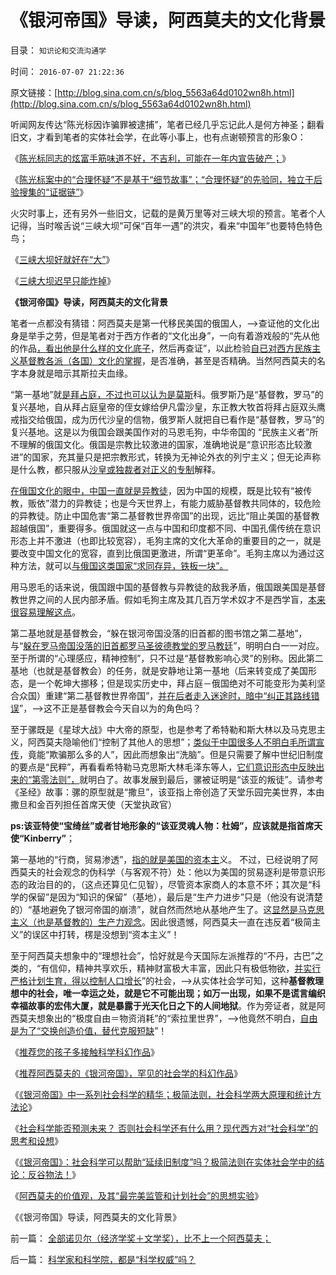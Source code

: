 # 《银河帝国》导读，阿西莫夫的文化背景

目录： `知识论和交流沟通学` 

时间： `2016-07-07 21:22:36` 

原文链接：[http://blog.sina.com.cn/s/blog_5563a64d0102wn8h.html](http://blog.sina.com.cn/s/blog_5563a64d0102wn8h.html)

听闻网友传达“陈光标因诈骗罪被逮捕”，笔者已经几乎忘记此人是何方神圣；翻看旧文，才看到笔者的实体社会学，在此等小事上，也有点谢顿预言的形象O：

《[陈光标同志的炫富手筋味道不好，不吉利，可能在一年内宣告破产；](../../../2014/1/16/陈光标同志的炫富手筋不吉利，可能已经资不抵债.md)》

《[陈光标案中的“合理怀疑”不是基于“细节故事”；“合理怀疑”的先验同，独立于后验搜集的“证据链”](../../../2014/1/16/科学的世界观和方法论，合理怀疑和证据链，洗脑和宣传.md)》

火灾时事上，还有另外一些旧文，记载的是黄万里等对三峡大坝的预言。笔者个人记得，当时喉舌说“三峡大坝”可保“百年一遇”的洪灾，看来“中国年”也要特色特色鸟；

《[三峡大坝好就好在“大”](../../../2011/6/3/三峡大坝好就好在“大”.md)》

《[三峡大坝迟早只能炸掉](../../../2013/4/22/三峡大坝迟早只能炸掉.md)》

**《银河帝国》导读，阿西莫夫的文化背景**

笔者一点都没有猜错：阿西莫夫是第一代移民美国的俄国人，——>查证他的文化出身是举手之劳，但是笔者对于西方作者的“文化出身”，一向有着游戏般的“先从他的作品[，看出他是什么样的文化底子](../../../2009/12/31/有什么样的文化，就有什么样的国民.md)，然后再查证”，以此检验[自已对西方民族主义基督教各派（各国）文化的掌握](../../../2011/3/23/西方传统文化的愚昧落后.md)，是否准确，甚至是否精确。当然阿西莫夫的名字本身就是暗示其斯拉夫血缘。

“第一基地”就[是拜占庭，不过也可以认为是莫斯](../../../2010/12/18/“诺亚方舟”君士坦丁堡加速了罗马灭亡.md)科。俄罗斯乃是“基督教，罗马”的复兴基地，自从拜占庭皇帝的侄女嫁给伊凡雷沙皇，东正教大牧首将拜占庭双头鹰戒指交给俄国，成为历代沙皇的信物，俄罗斯人就把自已看作是“基督教，罗马”的复兴基地。这是以为俄国会跟美国作对的马恩毛狗，中华帝国的
“民族主义者”所不理解的俄国文化。俄国是宗教比较激进的国家，准确地说是“意识形态比较激进”的国家，充其量只是把宗教形式，转换为无神论外衣的列宁主义；但无论声称是什么教，都只服从[沙皇或独裁者对正义的专制](http://blog.sina.com.cn/s/blog_13cb95e6d0102vfd0.html)解释。

[在俄国文化的眼中，中国一直就是异教徒](http://darthvad.blog.sohu.com/195279846.html)，因为中国的规模，既是比较有“被传教，贩依”潜力的异教徒；也是今天世界上，有能力威胁基督教共同体的，较危险的异教徒。防止中国危害“第二基督教世界帝国”的出现，远比“阻止美国的基督教超越俄国”，重要得多。俄国就这一点与中国和印度都不同、中国孔儒传统在意识形态上并不激进（也即比较宽容），毛狗主席的文化大革命的重要目的之一，就是要改变中国文化的宽容，直到比俄国更激进，所谓“更革命”。毛狗主席以为通过这种方法，就可以[与俄国这类国家“求同存异，铁板一块”。](../../../2012/5/20/毛主席把中国带入亡国险境中的战略劣势.md)

用马恩毛的话来说，俄国跟中国的基督教与异教徒的敌我矛盾，俄国跟美国是基督教世界之间的人民内部矛盾。假如毛狗主席及其几百万学术奴才不是西学盲，[本来很容易理解这点](../../../2008/10/3/俄国不是中国模仿的对象.md)。

第二基地就是基督教会，“躲在银河帝国没落的旧首都的图书馆之第二基地”，与“[躲在罗马帝国没落的旧首都罗马圣彼德教堂的罗马教廷](../../../2012/7/19/基督教和欧洲王国在罗马帝国的废墟上的封建.md)”，明明白白一一对应。至于所谓的“心理感应，精神控制”，只不过是“基督教影响心灵”的别称。因此第二基地（也就是基督教会）的任务，就是安静地让第一基地（后来转变成了美国形态，是一个乾坤大挪移；但是现实历史中，拜占庭－俄国绝对不可能变形为美利坚合众国）重建“第二基督教世界帝国”，[并在后者走入迷途时，暗中“纠正其路线错误](../../../2010/12/20/“开明专制”不可能长期稳定.md)”，——>这不正是基督教会今天自以为的角色吗？

至于骡既是《星球大战》中大帝的原型，也是参考了希特勒和斯大林以及马克思主义，阿西莫夫隐喻他们“控制了其他人的思想”；[类似于中国很多人不明白毛所谓宣传](../../../2015/11/7/进步主义对宣传的错觉，旧制度和大革命的现实.md)，竟能“欺骗那么多的人”，因此而想象出“洗脑”。但是只需要了解中世纪旧制度的要点是“民粹”，再看看希特勒马克思斯大林毛泽东等人，[它们意识形态中反映出来的“第零法则”，](../../../2015/11/6/进步主义早期的宣传“有效”的错觉，及学生运动.md)就明白了。故事发展到最后，骡被证明是“该亚的叛徒”。请参考《圣经》故事：骡的原型就是“撒旦”，该亚指上帝创造了天堂乐园完美世界，本由撒旦和金百列担任首席天使（天堂执政官）

**ps:该亚特使“宝绮丝”或者甘地形象的“该亚灵魂人物：杜姆”，应该就是指首席天使“Kinberry”**；

第一基地的“行商，贸易渗透”，[指的就是美国的资本主](../../../2016/6/30/欧洲自古以为就是社会主义，从来不是资本主义社会.md)义。
不过，已经说明了阿西莫夫的社会观念的伪科学（与客观不符）处：他以为美国的贸易逐利是带意识形态的政治目的的，（这点还算见仁见智），尽管资本家商人的本意不坏；其次是“科学的保留”是因为“知识的保留”（基地），最后是“生产力进步”只是（他没有说清楚的）“基地避免了银河帝国的崩溃”，就自然而然地从基地产生了。这[显然是马克思主义（也是基督教的）生产力观念](../../../2010/6/15/马克思生产力观即尽量破坏环境不求回报.md)。因此很遗憾，阿西莫夫一直在违反着“极简主义”的误区中打转，楞是没想到“资本主义”！

至于阿西莫夫想象中的“理想社会”，恰好就是今天国际左派推荐的“不丹，古巴”之类的，“有信仰，精神共享欢乐，精神财富极大丰富，因此只有极低物欲，[并实行严格计划生育，得以控制人口增长](../../../2009/11/24/人口危机的感觉和没感觉的计划生育危机.md)”的社会，——>从实体社会学可知，这种**基督教理想中的社会，唯一幸运之处，就是它不可能出现；如万一出现，如果不是谎言编织幸福故事的宏伟大厦，就是暴露于光天化日之下的人间地狱**。作为旁证者，就是阿西莫夫想象出的“极度自由＝物资消耗”的“索拉里世界”，——>他竟然不明白，[自由是为了“交换创造价值，替代克服短缺](../../../2009/3/31/市场要素之万能与不能的意义.md)”！

《[推荐您的孩子多接触科学科幻作品](../../../2009/5/23/推荐您的孩子多接触科学科幻作品.md)》

《[推荐阿西莫夫的《银河帝国》，罕见的社会学的科幻作品](../../../2016/7/2/推荐阿西莫夫的《银河帝国》，罕见的社会学的科幻作品；.md)》

《[《银河帝国》中一系列社会科学的精华；极简法则，社会科学两大原理和统计方法论](../../../2016/7/3/《银河帝国》中一系列社会科学的精华；.md)》

《[社会科学能否预测未来？
否则社会科学还有什么用？现代西方对“社会科学”的思考和设想](../../../2016/7/4/社会科学能否预测未来？如果不能，社会科学还有什么用？.md)》

《[《银河帝国》：社会科学可以帮助“延续旧制度”吗？极简法则在实体社会学中的结论：反谷物法！](../../../2016/7/5/《银河帝国》命题：社会科学可以“延续旧制度”吗？.md)》

《[阿西莫夫的价值观，及其“最完美监管和计划社会”的思想实验](../../../2016/7/6/阿西莫夫的价值观，及其“最完美监管和计划社会”的思想实验.md)》

《《银河帝国》导读，阿西莫夫的文化背景》

前一篇： [全部诺贝尔（经济学奖＋文学奖），比不上一个阿西莫夫；](../../../2016/7/8/全部诺贝尔（经济学奖＋文学奖），比不上一个阿西莫夫；.md)

后一篇： [科学家和科学院，都是“科学权威”吗？](../../../2016/3/2/科学家和科学院，都是“科学权威”吗？.md)


